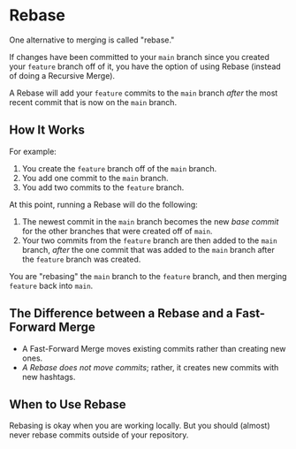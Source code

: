 # Rebase

One alternative to merging is called "rebase."

If changes have been committed to your `main` branch since you created your `feature` branch off of it, you have the option of using Rebase (instead of doing a Recursive Merge).

A Rebase will add your `feature` commits to the `main` branch *after* the most recent commit that is now on the `main` branch.


## How It Works

For example:

1. You create the `feature` branch off of the `main` branch.
2. You add one commit to the `main` branch.
3. You add two commits to the `feature` branch.

At this point, running a Rebase will do the following:

1. The newest commit in the `main` branch becomes the new *base commit* for the other branches that were created off of `main`.
2. Your two commits from the `feature` branch are then added to the `main` branch, *after* the one commit that was added to the `main` branch after the `feature` branch was created.

You are "rebasing" the `main` branch to the `feature` branch, and then merging `feature` back into `main`.


## The Difference between a Rebase and a Fast-Forward Merge

- A Fast-Forward Merge moves existing commits rather than creating new ones.
- *A Rebase does not move commits*; rather, it creates new commits with new hashtags.


## When to Use Rebase

Rebasing is okay when you are working locally.  But you should (almost) never rebase commits outside of your repository.